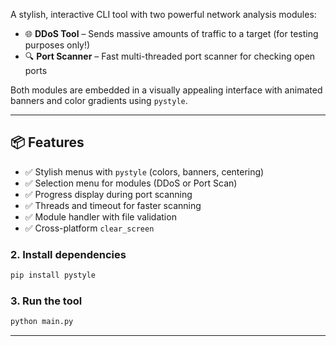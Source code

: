 



A stylish, interactive CLI tool with two powerful network analysis modules:

- 🌐 **DDoS Tool** – Sends massive amounts of traffic to a target (for testing purposes only!)
- 🔍 **Port Scanner** – Fast multi-threaded port scanner for checking open ports

Both modules are embedded in a visually appealing interface with animated banners and color gradients using `pystyle`.

---

## 📦 Features

- ✅ Stylish menus with `pystyle` (colors, banners, centering)
- ✅ Selection menu for modules (DDoS or Port Scan)
- ✅ Progress display during port scanning
- ✅ Threads and timeout for faster scanning
- ✅ Module handler with file validation
- ✅ Cross-platform `clear_screen`



### 2. Install dependencies

```bash
pip install pystyle
```

### 3. Run the tool

```bash
python main.py
```

---


